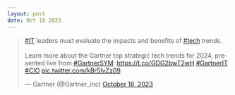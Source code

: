 ```yaml
---
layout: post
date: Oct 18 2023
---
```


<blockquote class="twitter-tweet"><p lang="en" dir="ltr"><a href="https://twitter.com/hashtag/IT?src=hash&amp;ref_src=twsrc%5Etfw">#IT</a> leaders must evaluate the impacts and benefits of <a href="https://twitter.com/hashtag/tech?src=hash&amp;ref_src=twsrc%5Etfw">#tech</a> trends.<br><br>Learn more about the Gartner top strategic tech trends for 2024, presented live from <a href="https://twitter.com/hashtag/GartnerSYM?src=hash&amp;ref_src=twsrc%5Etfw">#GartnerSYM</a>: <a href="https://t.co/GDG2bwT2wH">https://t.co/GDG2bwT2wH</a> <a href="https://twitter.com/hashtag/GartnerIT?src=hash&amp;ref_src=twsrc%5Etfw">#GartnerIT</a> <a href="https://twitter.com/hashtag/CIO?src=hash&amp;ref_src=twsrc%5Etfw">#CIO</a> <a href="https://t.co/kBr5IvZz09">pic.twitter.com/kBr5IvZz09</a></p>&mdash; Gartner (@Gartner_inc) <a href="https://twitter.com/Gartner_inc/status/1714019672255857118?ref_src=twsrc%5Etfw">October 16, 2023</a></blockquote> <script async src="https://platform.twitter.com/widgets.js" charset="utf-8"></script>
